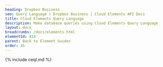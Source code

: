 ```yaml
---
heading: Dropbox Business
seo: Query Language | Dropbox Business | Cloud Elements API Docs
title: Cloud Elements Query Language
description: Make database queries using Cloud Elements Query Language.
layout: docs
breadcrumbs: /docs/elements.html
elementId: 414
parent: Back to Element Guides
order: 45
---
```


{% include ceql.md %}
